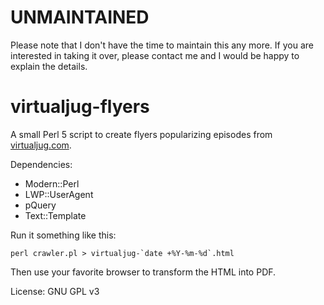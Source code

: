 # UNMAINTAINED

Please note that I don't have the time to maintain this any more. If you are interested in taking it over, please contact me and I would be happy to explain the details.

# virtualjug-flyers

A small Perl 5 script to create flyers popularizing episodes from [virtualjug.com](http://virtualjug.com/).

Dependencies:

- Modern::Perl
- LWP::UserAgent
- pQuery
- Text::Template

Run it something like this:

    perl crawler.pl > virtualjug-`date +%Y-%m-%d`.html

Then use your favorite browser to transform the HTML into PDF.

License: GNU GPL v3

